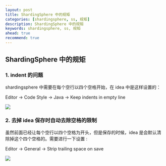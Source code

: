 ```yaml
---
layout: post  
title: ShardingSphere 中的规矩  
categories: [shardingsphere, ss, 规矩]  
description: ShardingSphere 中的规矩  
keywords: shardingsphere, ss, 规矩  
ahead: true  
recommend: true  
---
```


## ShardingSphere 中的规矩


### 1. indent 的问题

shardingsphere 中需要在每个空行以四个空格开始，在 idea 中是这样设置的：

Editor -> Code Style -> Java -> Keep indents in empty line

 ![](https://taojintianxia.github.io/images/posts/shardingsphere/idea/keep-indents-in-empty-line.png) 

### 2. 去掉 idea 保存时自动去除空格的限制

虽然前面已经让每个空行以四个空格为开头，但是保存的时候，idea 是会默认清除掉这个四个空格的。需要进行一下设置 :

Editor -> General -> Strip trailing space on save

 ![](https://taojintianxia.github.io/images/posts/shardingsphere/idea/strip-trailing.jpg) 
